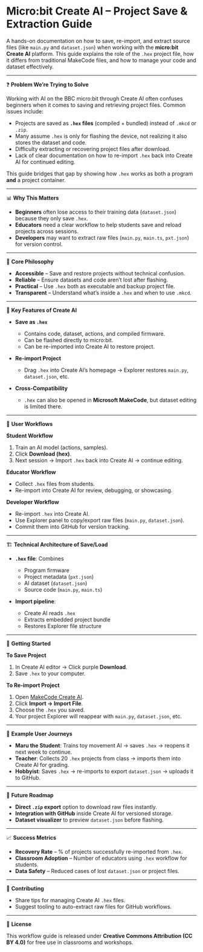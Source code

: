 # Micro\:bit Create AI – Project Save & Extraction Guide

A hands-on documentation on how to save, re-import, and extract source files (like `main.py` and `dataset.json`) when working with the **micro\:bit Create AI** platform. This guide explains the role of the `.hex` project file, how it differs from traditional MakeCode files, and how to manage your code and dataset effectively.

---

❓ **Problem We’re Trying to Solve**

Working with AI on the BBC micro\:bit through Create AI often confuses beginners when it comes to saving and retrieving project files. Common issues include:

* Projects are saved as **`.hex` files** (compiled + bundled) instead of `.mkcd` or `.zip`.
* Many assume `.hex` is only for flashing the device, not realizing it also stores the dataset and code.
* Difficulty extracting or recovering project files after download.
* Lack of clear documentation on how to re-import `.hex` back into Create AI for continued editing.

This guide bridges that gap by showing how `.hex` works as both a program **and** a project container.

---

📊 **Why This Matters**

* **Beginners** often lose access to their training data (`dataset.json`) because they only save `.hex`.
* **Educators** need a clear workflow to help students save and reload projects across sessions.
* **Developers** may want to extract raw files (`main.py`, `main.ts`, `pxt.json`) for version control.

---

🌟 **Core Philosophy**

* **Accessible** – Save and restore projects without technical confusion.
* **Reliable** – Ensure datasets and code aren’t lost after flashing.
* **Practical** – Use `.hex` both as executable and backup project file.
* **Transparent** – Understand what’s inside a `.hex` and when to use `.mkcd`.

---

🎯 **Key Features of Create AI**

* **Save as `.hex`**

  * Contains code, dataset, actions, and compiled firmware.
  * Can be flashed directly to micro\:bit.
  * Can be re-imported into Create AI to restore project.

* **Re-import Project**

  * Drag `.hex` into Create AI’s homepage → Explorer restores `main.py`, `dataset.json`, etc.

* **Cross-Compatibility**

  * `.hex` can also be opened in **Microsoft MakeCode**, but dataset editing is limited there.

---

👥 **User Workflows**

**Student Workflow**

1. Train an AI model (actions, samples).
2. Click **Download (hex)**.
3. Next session → Import `.hex` back into Create AI → continue editing.

**Educator Workflow**

* Collect `.hex` files from students.
* Re-import into Create AI for review, debugging, or showcasing.

**Developer Workflow**

* Re-import `.hex` into Create AI.
* Use Explorer panel to copy/export raw files (`main.py`, `dataset.json`).
* Commit them into GitHub for version tracking.

---

🏗️ **Technical Architecture of Save/Load**

* **`.hex` file**: Combines

  * Program firmware
  * Project metadata (`pxt.json`)
  * AI dataset (`dataset.json`)
  * Source code (`main.py`, `main.ts`)

* **Import pipeline**:

  * Create AI reads `.hex`
  * Extracts embedded project bundle
  * Restores Explorer file structure

---

🚀 **Getting Started**

**To Save Project**

1. In Create AI editor → Click purple **Download**.
2. Save `.hex` to your computer.

**To Re-import Project**

1. Open [MakeCode Create AI](https://makecode.microbit.org/ai).
2. Click **Import → Import File**.
3. Choose the `.hex` you saved.
4. Your project Explorer will reappear with `main.py`, `dataset.json`, etc.

---

📱 **Example User Journeys**

* **Maru the Student**: Trains toy movement AI → saves `.hex` → reopens it next week to continue.
* **Teacher**: Collects 20 `.hex` projects from class → imports them into Create AI for grading.
* **Hobbyist**: Saves `.hex` → re-imports to export `dataset.json` → uploads it to GitHub.

---

🔮 **Future Roadmap**

* **Direct `.zip` export** option to download raw files instantly.
* **Integration with GitHub** inside Create AI for versioned storage.
* **Dataset visualizer** to preview `dataset.json` before flashing.

---

📈 **Success Metrics**

* **Recovery Rate** – % of projects successfully re-imported from `.hex`.
* **Classroom Adoption** – Number of educators using `.hex` workflow for students.
* **Data Safety** – Reduced cases of lost `dataset.json` or project files.

---

🤝 **Contributing**

* Share tips for managing Create AI `.hex` files.
* Suggest tooling to auto-extract raw files for GitHub workflows.

---

📄 **License**

This workflow guide is released under **Creative Commons Attribution (CC BY 4.0)** for free use in classrooms and workshops.
